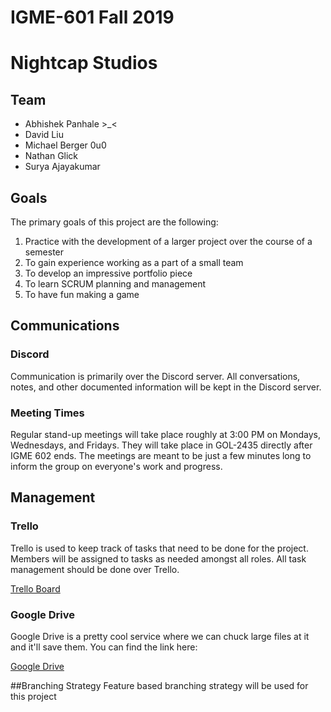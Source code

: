 # IGME-601 Fall 2019 
# Nightcap Studios

## Team

- Abhishek Panhale >_<
- David Liu
- Michael Berger 0u0
- Nathan Glick
- Surya Ajayakumar

## Goals
The primary goals of this project are the following:
1. Practice with the development of a larger project over the course of a semester
2. To gain experience working as a part of a small team
3. To develop an impressive portfolio piece
4. To learn SCRUM planning and management
5. To have fun making a game

## Communications

### Discord
Communication is primarily over the Discord server. All conversations, notes, and other documented information will be kept in the Discord server.

### Meeting Times
Regular stand-up meetings will take place roughly at 3:00 PM on Mondays, Wednesdays, and Fridays. They will take place in GOL-2435 directly after IGME 602 ends. The meetings are meant to be just a few minutes long to inform the group on everyone's work and progress. 

## Management

### Trello
Trello is used to keep track of tasks that need to be done for the project. Members will be assigned to tasks as needed amongst all roles. All task management should be done over Trello.

[Trello Board](https://trello.com/b/QD5uso8A/wizards-with-hats)

### Google Drive
Google Drive is a pretty cool service where we can chuck large files at it and it'll save them. You can find the link here:

[Google Drive](https://drive.google.com/drive/folders/1_EkX93Jr42Y3Sng88yiRZOCuJ8a5382c)

##Branching Strategy
Feature based branching strategy will be used for this project